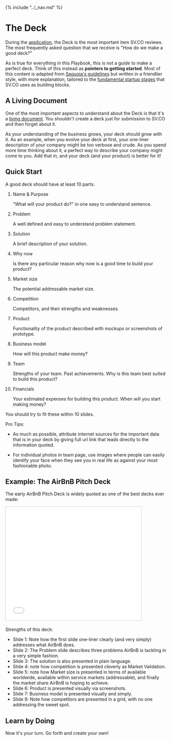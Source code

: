 {% include "../_nav.md" %}

# The Deck

During the [application](../1.1-application.md), the Deck is the most important item SV.CO reviews. The most frequently asked question that we receive is "How do we make a good deck?" 

As is true for everything in this Playbook, this is not a guide to make a perfect deck. Think of this instead as **pointers to getting started**. Most of this content is adapted from [Sequoia's guidelines](https://www.sequoiacap.com/grove/posts/6bzx/writing-a-business-plan) but written in a friendlier style, with more explanation, tailored to the [fundamental startup stages](../5-startup-stages.md) that SV.CO uses as building blocks.

## A Living Document

One of the most important aspects to understand about the Deck is that it's a [living document](https://en.wikipedia.org/wiki/Living_document). You shouldn't create a deck just for submission to SV.CO and then forget about it.

As your understanding of the business grows, your deck should grow with it. As an example, when you evolve your deck at first, your one-liner description of your company might be too verbose and crude. As you spend more time thinking about it, a perfect way to describe your company might come to you. Add that in, and your deck (and your product) is better for it!

## Quick Start

A good deck should have at least 10 parts:

1.  Name & Purpose 

    "What will your product do?" in one easy to understand sentence.
2.  Problem

    A well defined and easy to understand problem statement.
3.  Solution

    A brief description of your solution.
4.  Why now 

    Is there any particular reason why now is a good time to build your product?
5.  Market size

    The potential addressable market size.
6.  Competition 

    Competitors, and their strengths and weaknesses.
7.  Product

    Functionality of the product described with mockups or screenshots of prototype.
8.  Business model

    How will this product make money?
9.  Team

    Strengths of your team. Past achievements. Why is this team best suited to build this product?
10. Financials

    Your estimated expenses for building this product. When will you start making money?

You should try to fit these within 10 slides.

Pro Tips: 
* As much as possible, attribute internet sources for the important data that is in your deck by giving full url link that leads directly to the information quoted. 

* For individual photos in team page, use images where people can easily identify your face when they see you in real life as against your most fashionable photo.


## Example: The AirBnB Pitch Deck

The early AirBnB Pitch Deck is widely quoted as one of the best decks ever made:

<iframe src="//www.slideshare.net/slideshow/embed_code/key/4dpBt4w6J5whJZ" width="425" height="355" frameborder="0" marginwidth="0" marginheight="0" scrolling="no" style="border:1px solid #CCC; border-width:1px; margin-bottom:5px; max-width: 100%;" allowfullscreen> </iframe><br />


Strengths of this deck:

* Slide 1: Note how the first slide one-liner clearly (and very simply) addresses what AirBnB does.
* Slide 2: The Problem slide describes three problems AirBnB is tackling in a very simple fashion.
* Slide 3: The solution is also presented in plain language.
* Slide 4: note how competition is presented cleverly as Market Validation.
* Slide 5: note how Market size is presented in terms of available worldwide, available within service markets (addressable), and finally the market share AirBnB is hoping to achieve.
* Slide 6: Product is presented visually via screenshots.
* Slide 7: Business model is presented visually and simply.
* Slide 9: Note how competitors are presented in a grid, with no one addressing the sweet spot.

## Learn by Doing
Now it's your turn. Go forth and create your own!

